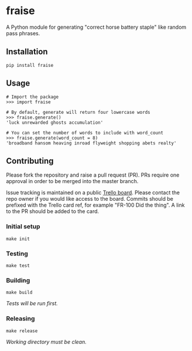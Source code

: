 # fraise

A Python module for generating "correct horse battery staple" like random pass phrases.

## Installation

```
pip install fraise
```

## Usage
```
# Import the package
>>> import fraise

# By default, generate will return four lowercase words
>>> fraise.generate()
'luck unrewarded ghosts accumulation'

# You can set the number of words to include with word_count
>>> fraise.generate(word_count = 8)
'broadband hansom heaving inroad flyweight shopping abets realty'
```

## Contributing

Please fork the repository and raise a pull request (PR). PRs require one approval in order to be merged into the master branch.

Issue tracking is maintained on a public [Trello board](https://trello.com/b/ZiTGwaif/fraise). Please contact the repo owner if you would like access to the board. Commits should be prefixed with the Trello card ref, for example "FR-100 Did the thing". A link to the PR should be added to the card.

### Initial setup

```
make init
```

### Testing

```
make test
```

### Building

```
make build
```

_Tests will be run first._

### Releasing

```
make release
```

_Working directory must be clean._
